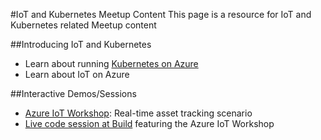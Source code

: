 #IoT and Kubernetes Meetup Content
This page is a resource for IoT and Kubernetes related Meetup content

##Introducing IoT and Kubernetes
- Learn about running [Kubernetes on Azure](https://github.com/microsoft/cloud-native-meetups/blob/master/presentations/k8s-on-azure.pptx)
- Learn about IoT on Azure

##Interactive Demos/Sessions
- [Azure IoT Workshop](https://azure.github.io/iot-workshop-asset-tracking/): Real-time asset tracking scenario
- [Live code session at Build](https://www.youtube.com/watch?v=3A6Lhakfyes&feature=emb_logo) featuring the Azure IoT Workshop
